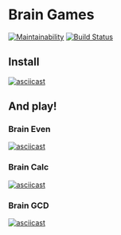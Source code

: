 # Brain Games

[![Maintainability](https://api.codeclimate.com/v1/badges/15c2db2b35a47e244417/maintainability)](https://codeclimate.com/github/vinnityom/project-lvl1-s450/maintainability)
[![Build Status](https://travis-ci.org/vinnityom/project-lvl1-s450.svg?branch=master)](https://travis-ci.org/vinnityom/project-lvl1-s450)

## Install

[![asciicast](https://asciinema.org/a/BpjB3dFS0LdvmTxlsEdFYoe3K.svg)](https://asciinema.org/a/BpjB3dFS0LdvmTxlsEdFYoe3K)

## And play!
### Brain Even

[![asciicast](https://asciinema.org/a/qS3fbxsuwoRFw06saxRqthJ5r.svg)](https://asciinema.org/a/qS3fbxsuwoRFw06saxRqthJ5r)

### Brain Calc

[![asciicast](https://asciinema.org/a/IjwRaHKfLTXthsbOXWRZxlyRZ.svg)](https://asciinema.org/a/IjwRaHKfLTXthsbOXWRZxlyRZ)

### Brain GCD

[![asciicast](https://asciinema.org/a/mrUCk6sz75RepvjBKOg675Rgt.svg)](https://asciinema.org/a/mrUCk6sz75RepvjBKOg675Rgt)